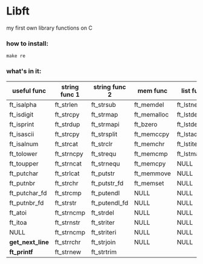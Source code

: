 # Libft
my first own library functions on C

### how to install:
```shell
make re
```
### what's in it:

useful func  | string func 1	|string func 2 | mem func| list func|
----------------|--------------|----------------|----------------|----------------|
ft_isalpha| ft_strlen|ft_strsub| ft_memdel|ft_lstnew|
ft_isdigit| ft_strcpy		|ft_strmap| ft_memalloc|ft_lstdelone|
ft_isprint| ft_strdup  |ft_strmapi| ft_bzero|ft_lstdel|
ft_isascii| ft_strcpy | ft_strsplit| ft_memccpy|ft_lstadd|
ft_isalnum | ft_strcat|ft_strclr| ft_memchr|ft_lstiter|
ft_tolower| ft_strncpy|ft_strequ| ft_memcmp|ft_lstmap|
ft_toupper| ft_strncat|ft_strnequ | ft_memcpy|NULL|
ft_putchar| ft_strlcat| ft_putstr| ft_memmove|NULL|
ft_putnbr| ft_strchr|ft_putstr_fd| ft_memset|NULL|
ft_putchar_fd| ft_strcmp|ft_putendl| NULL|NULL|
ft_putnbr_fd| ft_strstr|ft_putendl_fd| NULL|NULL|
ft_atoi| ft_strncmp|ft_strdel | NULL|NULL|
ft_itoa| ft_strnstr|ft_striter | NULL|NULL|
NULL| ft_strncmp|ft_striteri| NULL|NULL|
**get_next_line**| ft_strrchr|ft_strjoin| NULL|NULL|
**ft_printf**|  ft_strnew|ft_strtrim| ||


